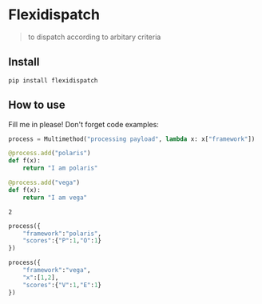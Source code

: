 # Flexidispatch
> to dispatch according to arbitary criteria 


## Install

`pip install flexidispatch`

## How to use

Fill me in please! Don't forget code examples:

```python
process = Multimethod("processing payload", lambda x: x["framework"])

@process.add("polaris")
def f(x):
    return "I am polaris"

@process.add("vega")
def f(x):
    return "I am vega"
```




    2



```python
process({
    "framework":"polaris",
    "scores":{"P":1,"O":1}
})
```

```python
process({
    "framework":"vega",
    "x":[1,2],
    "scores":{"V":1,"E":1}
})
```
